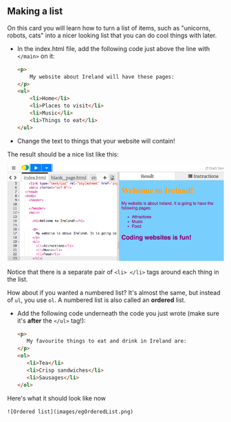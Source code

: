 ## Making a list

On this card you will learn how to turn a list of items, such as "unicorns, robots, cats" into a nicer looking list that you can do cool things with later.
  
- In the index.html file, add the following code just above the line with `</main>` on it:

    ```html
    <p>
        My website about Ireland will have these pages:
    </p>
    <ul>
        <li>Home</li>
        <li>Places to visit</li>
        <li>Music</li>
        <li>Things to eat</li>
    </ul>
    ```
- Change the text to things that your website will contain!

 The result should be a nice list like this: 

  ![Unordered list](images/egUnorderedList.png)

 Notice that there is a separate pair of `<li> </li>` tags around each thing in the list. 


How about if you wanted a numbered list? It's almost the same, but instead of `ul`, you use `ol`. A numbered list is also called an **ordered** list. 

- Add the following code underneath the code you just wrote \(make sure it's **after** the `</ul>` tag!\):
   ```html
   <p>
      My favourite things to eat and drink in Ireland are:
   </p>
   <ol>
      <li>Tea</li>
      <li>Crisp sandwiches</li>
      <li>Sausages</li>
   </ol>
   ```
Here's what it should look like now 

    ![Ordered list](images/egOrderedList.png)



